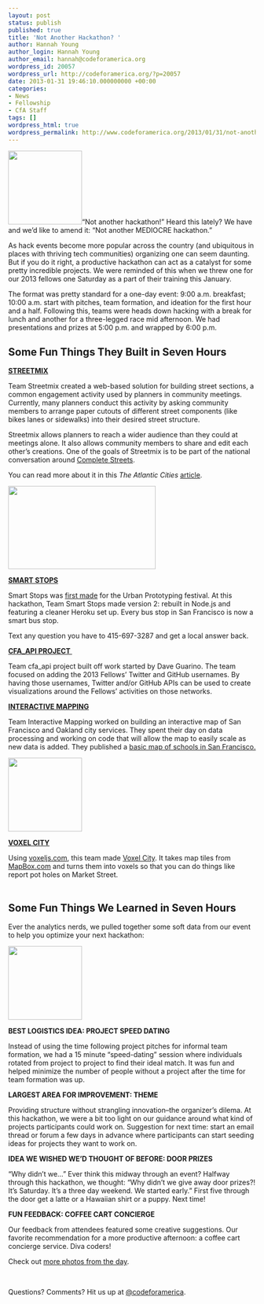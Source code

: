 ```yaml
---
layout: post
status: publish
published: true
title: 'Not Another Hackathon? '
author: Hannah Young
author_login: Hannah Young
author_email: hannah@codeforamerica.org
wordpress_id: 20057
wordpress_url: http://codeforamerica.org/?p=20057
date: 2013-01-31 19:46:10.000000000 +00:00
categories:
- News
- Fellowship
- CfA Staff
tags: []
wordpress_html: true
wordpress_permalink: http://www.codeforamerica.org/2013/01/31/not-another-hackathon/
---
```


<p><a href="http://codeforamerica.org/wp-content/uploads/2013/01/2013-01-19_15-28-07_479.jpg"><img alt="" class="size-thumbnail wp-image-20067 alignleft" height="150" src="http://codeforamerica.org/wp-content/uploads/2013/01/2013-01-19_15-28-07_479-150x150.jpg" title="2013-01-19_15-28-07_479" width="150"/></a>“Not another hackathon!” Heard this lately? We have and we’d like to amend it: “Not another MEDIOCRE hackathon.”</p>
<p>As hack events become more popular across the country (and ubiquitous in places with thriving tech communities) organizing one can seem daunting. But if you do it right, a productive hackathon can act as a catalyst for some pretty incredible projects. We were reminded of this when we threw one for our 2013 fellows one Saturday as a part of their training this January.</p>
<p>The format was pretty standard for a one-day event: 9:00 a.m. breakfast; 10:00 a.m. start with pitches, team formation, and ideation for the first hour and a half. Following this, teams were heads down hacking with a break for lunch and another for a three-legged race mid afternoon. We had presentations and prizes at 5:00 p.m. and wrapped by 6:00 p.m.</p>
<h2>Some Fun Things They Built in Seven Hours</h2>
<p><strong><a href="http://codeforamerica.github.com/streetmix/">STREETMIX</a></strong></p>
<p>Team Streetmix created a web-based solution for building street sections, a common engagement activity used by planners in community meetings. Currently, many planners conduct this activity by asking community members to arrange paper cutouts of different street components (like bikes lanes or sidewalks) into their desired street structure.</p>
<p>Streetmix allows planners to reach a wider audience than they could at meetings alone. It also allows community members to share and edit each other’s creations. One of the goals of Streetmix is to be part of the national conversation around <a href="http://www.smartgrowthamerica.org/complete-streets/complete-streets-fundamentals">Complete Streets</a>.</p>
<p>You can read more about it in this <em>The Atlantic Cities</em> <a href="http://www.theatlanticcities.com/commute/2013/01/digital-mixing-board-your-street/4555/" target="_blank">article</a>.</p>
<p><a href="http://codeforamerica.org/wp-content/uploads/2013/01/2013-01-19_10-39-36_838.jpg"><img alt="" class="size-medium wp-image-20066 alignright" height="169" src="http://codeforamerica.org/wp-content/uploads/2013/01/2013-01-19_10-39-36_838-300x169.jpg" title="2013-01-19_10-39-36_838" width="300"/></a></p>
<p><strong></strong><strong><a href="https://github.com/waltz/smartstops" target="_blank">SMART STOPS</a></strong></p>
<p><strong></strong>Smart Stops was <a href="http://vimeo.com/56350598">first made</a> for the Urban Prototyping festival. At this hackathon, Team Smart Stops made version 2: rebuilt in Node.js and featuring a cleaner Heroku set up. Every bus stop in San Francisco is now a smart bus stop.</p>
<p>Text any question you have to 415-697-3287 and get a local answer back.</p>
<p><strong><a href="https://github.com/codeforamerica/cfa_api" target="_blank">CFA_API PROJECT </a></strong></p>
<p><strong></strong>Team cfa_api project built off work started by Dave Guarino. The team focused on adding the 2013 Fellows’ Twitter and GitHub usernames. By having those usernames, Twitter and/or GitHub APIs can be used to create visualizations around the Fellows’ activities on those networks.</p>
<p><strong><a href="http://codeforamerica.github.com/public-services-map/index.html">INTERACTIVE MAPPING</a></strong></p>
<p><strong></strong>Team Interactive Mapping worked on building an interactive map of San Francisco and Oakland city services. They spent their day on data processing and working on code that will allow the map to easily scale as new data is added. They published a <a href="http://codeforamerica.github.com/public-services-map/index.html">basic map of schools in San Francisco.</a></p>
<p><img alt="" class="size-thumbnail wp-image-20068 alignright" height="150" src="http://codeforamerica.org/wp-content/uploads/2013/01/2013-01-19_17-20-52_594-150x150.jpg" title="2013-01-19_17-20-52_594" width="150"/></p>
<p><strong><a href="http://maxogden.github.com/voxel-city/?lat=37.7750&amp;lon=-122.4183&amp;zoom=16,">VOXEL CITY</a></strong></p>
<p>Using <a href="http://voxeljs.com">voxeljs.com</a>, this team made <a href="http://maxogden.github.com/voxel-city/?lat=37.7750&amp;lon=-122.4183&amp;zoom=16,">Voxel City</a>. It takes map tiles from <a href="http://mapbox.com/">MapBox.com</a> and turns them into voxels so that you can do things like report pot holes on Market Street.<br/>
 </p>
<h2>Some Fun Things We Learned in Seven Hours</h2>
<p>Ever the analytics nerds, we pulled together some soft data from our event to help you optimize your next hackathon:</p>
<p><img alt="" class="size-thumbnail wp-image-20065 alignleft" height="150" src="http://codeforamerica.org/wp-content/uploads/2013/01/2013-01-19_10-39-29_178-150x150.jpg" title="2013-01-19_10-39-29_178" width="150"/></p>
<p><strong>BEST LOGISTICS IDEA: PROJECT SPEED DATING</strong></p>
<p>Instead of using the time following project pitches for informal team formation, we had a 15 minute “speed-dating” session where individuals rotated from project to project to find their ideal match. It was fun and helped minimize the number of people without a project after the time for team formation was up.</p>
<p><strong>LARGEST AREA FOR IMPROVEMENT: THEME</strong></p>
<p>Providing structure without strangling innovation–the organizer’s dilema. At this hackathon, we were a bit too light on our guidance around what kind of projects participants could work on. Suggestion for next time: start an email thread or forum a few days in advance where participants can start seeding ideas for projects they want to work on.</p>
<p><strong>IDEA WE WISHED WE’D THOUGHT OF BEFORE: DOOR PRIZES</strong></p>
<p>“Why didn’t we…” Ever think this midway through an event? Halfway through this hackathon, we thought: “Why didn’t we give away door prizes?! It’s Saturday. It’s a three day weekend. We started early.” First five through the door get a latte or a Hawaiian shirt or a puppy. Next time!</p>
<p><strong>FUN FEEDBACK: COFFEE CART CONCIERGE</strong></p>
<p><strong></strong>Our feedback from attendees featured some creative suggestions. Our favorite recommendation for a more productive afternoon: a coffee cart concierge service. Diva coders!</p>
<p>Check out <a href="http://www.flickr.com/photos/codeforamerica/">more photos from the day</a>.</p>
<p> </p>
<p>Questions? Comments? Hit us up at <a href="http://twitter.com/codeforamerica" target="_blank">@codeforamerica</a>.</p>
